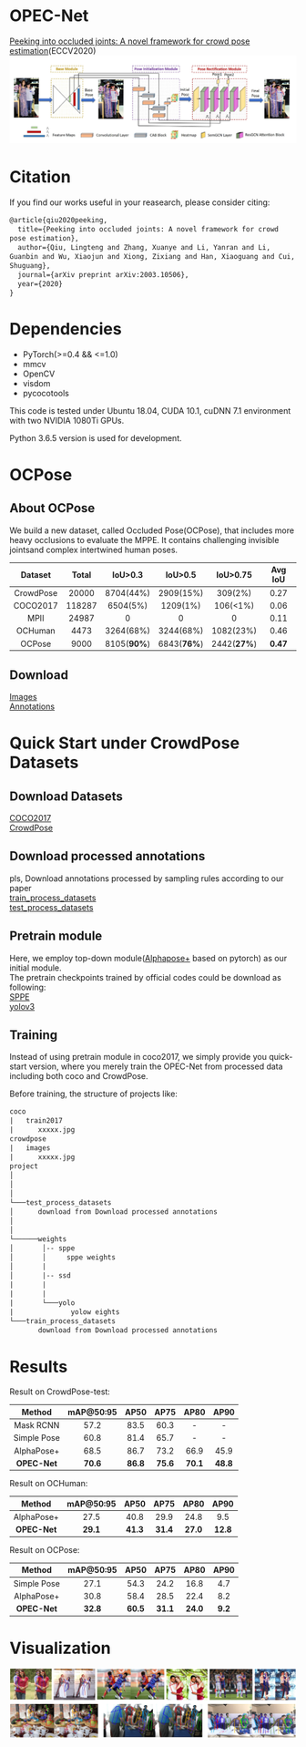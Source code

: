# OPEC-Net
[Peeking into occluded joints: A novel framework for crowd pose estimation](https://arxiv.org/pdf/2003.10506.pdf)(ECCV2020)  
![pipeline](show_imgs/pipeline.png)

# Citation
If you find our works useful in your reasearch, please consider citing:  
```
@article{qiu2020peeking,
  title={Peeking into occluded joints: A novel framework for crowd pose estimation},
  author={Qiu, Lingteng and Zhang, Xuanye and Li, Yanran and Li, Guanbin and Wu, Xiaojun and Xiong, Zixiang and Han, Xiaoguang and Cui, Shuguang},
  journal={arXiv preprint arXiv:2003.10506},
  year={2020}
}
```
# Dependencies  
- PyTorch(>=0.4 && <=1.0)  
- mmcv
- OpenCV
- visdom 
- pycocotools

This code is tested under Ubuntu 18.04, CUDA 10.1, cuDNN 7.1 environment with two NVIDIA 1080Ti GPUs.

Python 3.6.5 version is used for development.

# OCPose

## About OCPose
We build a new dataset, called Occluded Pose(OCPose), that includes more heavy occlusions to evaluate the MPPE. It contains challenging invisible jointsand complex intertwined human poses.


Dataset | Total | IoU>0.3 | IoU>0.5 | IoU>0.75 | Avg IoU
:--:|:--:|:--:|:--:|:--:|:--:
CrowdPose | 20000 | 8704(44%) | 2909(15%) | 309(2%) | 0.27  
COCO2017 | 118287 | 6504(5%) | 1209(1%) | 106(<1%) | 0.06  
MPII | 24987 | 0 | 0 | 0 | 0.11
OCHuman | 4473 | 3264(68%) | 3244(68%) | 1082(23%) | 0.46  
OCPose | 9000 | 8105(**90%**) | 6843(**76%**) | 2442(**27%**) | **0.47**

## Download

[Images](https://drive.google.com/file/d/1oQ1_epocYgvlha4eowt1FS-5f89XU7xw/view?usp=sharing)  
[Annotations](https://drive.google.com/file/d/1z8xlN56x9aKve4YSEudYJOJOPt4YaC7H/view?usp=sharing)


# Quick Start under CrowdPose Datasets

## Download Datasets
[COCO2017](https://cocodataset.org)  
[CrowdPose](https://github.com/Jeff-sjtu/CrowdPose)  

## Download processed annotations

pls, Download annotations processed by sampling rules according to our paper  
[train_process_datasets](https://drive.google.com/file/d/1WlZETQuOJWWARos8nnQw9XRamsTRTrrA/view?usp=sharing)  
[test_process_datasets](https://drive.google.com/file/d/1WlZETQuOJWWARos8nnQw9XRamsTRTrrA/view?usp=sharing)  

## Pretrain module
Here, we employ top-down module([Alphapose+](https://github.com/MVIG-SJTU/AlphaPose/tree/pytorch) based on pytorch) as our initial module.  
The pretrain checkpoints trained by official codes could be download as following:  
[SPPE](https://drive.google.com/file/d/1Wcf5CWYGeMsfKn77Pu5wk6GpwEIScY2q/view?usp=sharing)  
[yolov3](https://drive.google.com/file/d/1IAtLxnOkE5DkTJ5Lsi7kLLU-edAgzaw_/view?usp=sharing)  

## Training 
Instead of using pretrain module in coco2017, we simply provide you quick-start version, where you merely train the OPEC-Net from processed data including both coco and CrowdPose.

Before training, the structure of projects like:  

```
coco
|   train2017
|      xxxxx.jpg   
crowdpose
|   images
|      xxxxx.jpg
project
│   
│     
│
└───test_process_datasets
│      download from Download processed annotations
│      
│   
└──────weights
│       │-- sppe
│       │     sppe weights
│       |   
│       |-- ssd
|       |   
|       |   
|       └───yolo 
|              yolow eights
└───train_process_datasets
       download from Download processed annotations
```
                    

# Results

Result on CrowdPose-test:  

Method | mAP@50:95 | AP50 | AP75 | AP80 | AP90
:--:|:--:|:--:|:--:|:--:|:--:
Mask RCNN | 57.2 | 83.5 | 60.3 | - | -
Simple Pose | 60.8 | 81.4 | 65.7 | - | -
AlphaPose+ | 68.5 | 86.7 |73.2 | 66.9 | 45.9
**OPEC-Net** | **70.6**| **86.8** | **75.6** | **70.1** | **48.8**

Result on OCHuman:  

Method | mAP@50:95 | AP50 | AP75 | AP80 | AP90
:--:|:--:|:--:|:--:|:--:|:--:
AlphaPose+ | 27.5 | 40.8 |29.9 | 24.8 | 9.5
**OPEC-Net** | **29.1** | **41.3** | **31.4** | **27.0** | **12.8**

Result on OCPose:  

Method | mAP@50:95 | AP50 | AP75 | AP80 | AP90
:--:|:--:|:--:|:--:|:--:|:--:
Simple Pose | 27.1 | 54.3 | 24.2 | 16.8 | 4.7
AlphaPose+ | 30.8 | 58.4 |28.5 | 22.4 | 8.2
**OPEC-Net** | **32.8** | **60.5** | **31.1** | **24.0** | **9.2**

# Visualization
![result on crowdpose](show_imgs/visualization.png)

